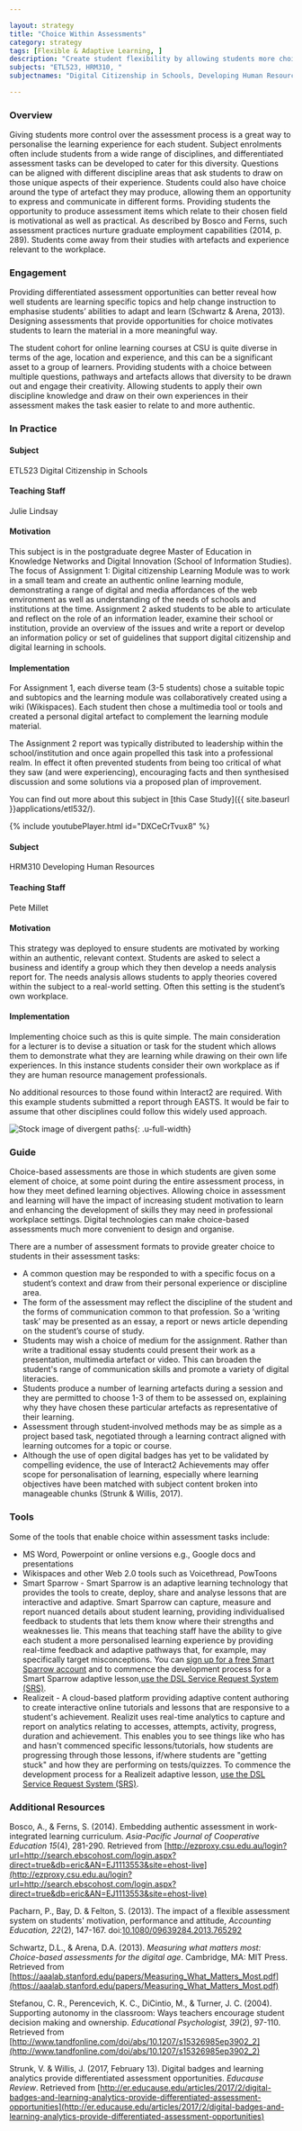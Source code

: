 ```yaml
---

layout: strategy
title: "Choice Within Assessments"
category: strategy
tags: [Flexible & Adaptive Learning, ]
description: "Create student flexibility by allowing students more choice in assessment tasks."
subjects: "ETL523, HRM310, "
subjectnames: "Digital Citizenship in Schools, Developing Human Resources,"

---
```


### Overview

Giving students more control over the assessment process is a great way to personalise the learning experience for each student. Subject enrolments often include students from a wide range of disciplines, and differentiated assessment tasks can be developed to cater for this diversity. Questions can be aligned with different discipline areas that ask students to draw on those unique aspects of their experience. Students could also have choice around the type of artefact they may produce, allowing them an opportunity to express and communicate in different forms. Providing students the opportunity to produce assessment items which relate to their chosen field is motivational as well as practical. As described by Bosco and Ferns, such assessment practices nurture graduate employment capabilities (2014, p. 289). Students come away from their studies with artefacts and experience relevant to the workplace.

### Engagement

Providing differentiated assessment opportunities can better reveal how well students are learning specific topics and help change instruction to emphasise students’ abilities to adapt and learn (Schwartz & Arena, 2013). Designing assessments that provide opportunities for choice motivates students to learn the material in a more meaningful way.

The student cohort for online learning courses at CSU is quite diverse in terms of the age, location and experience, and this can be a significant asset to a group of learners. Providing students with a choice between multiple questions, pathways and artefacts allows that diversity to be drawn out and engage their creativity. Allowing students to apply their own discipline knowledge and draw on their own experiences in their assessment makes the task easier to relate to and more authentic.

### In Practice
<div class="u-release practice" >

<div class="practice-item">
<div class="practice-content" markdown="1">

#### Subject

ETL523 Digital Citizenship in Schools

#### Teaching Staff

Julie Lindsay

#### Motivation

This subject is in the postgraduate degree Master of Education in Knowledge Networks and Digital Innovation (School of Information Studies). The focus of Assignment 1: Digital citizenship Learning Module was to work in a small team and create an authentic online learning module, demonstrating a range of digital and media affordances of the web environment as well as understanding of the needs of schools and institutions at the time. Assignment 2 asked students to be able to articulate and reflect on the role of an information leader, examine their school or institution, provide an overview of the issues and write a report or develop an information policy or set of guidelines that support digital citizenship and digital learning in schools.

#### Implementation

For Assignment 1, each diverse team (3-5 students) chose a suitable topic and subtopics and the learning module was collaboratively created using a wiki (Wikispaces). Each student then chose a multimedia tool or tools and created a personal digital artefact to complement the learning module material.

The Assignment 2 report was typically distributed to leadership within the school/institution and once again propelled this task into a professional realm. In effect it often prevented students from being too critical of what they saw (and were experiencing), encouraging facts and then synthesised discussion and some solutions via a proposed plan of improvement.

You can find out more about this subject in [this Case Study]({{ site.baseurl }}applications/etl532/).

{% include youtubePlayer.html id="DXCeCrTvux8" %}

</div>
</div>

<div class="practice-item">
<div class="practice-content" markdown="1">

#### Subject

HRM310 Developing Human Resources

#### Teaching Staff

Pete Millet

#### Motivation

This strategy was deployed to ensure students are motivated by working within an authentic, relevant context. Students are asked to select a business and identify a group which they then develop a needs analysis report for. The needs analysis allows students to apply theories covered within the subject to a real-world setting. Often this setting is the student’s own workplace.

#### Implementation

Implementing choice such as this is quite simple. The main consideration for a lecturer is to devise a situation or task for the student which allows them to demonstrate what they are learning while drawing on their own life experiences. In this instance students consider their own workplace as if they are human resource management professionals.

No additional resources to those found within Interact2 are required. With this example students submitted a report through EASTS. It would be fair to assume that other disciplines could follow this widely used approach.

![Stock image of divergent paths](../images/practices/choice-within-assessment-mike-enerio-87677.jpg){: .u-full-width}

</div>
</div>
</div>

### Guide

Choice-based assessments are those in which students are given some element of choice, at some point during the entire assessment process, in how they meet defined learning objectives. Allowing choice in assessment and learning will have the impact of increasing student motivation to learn and enhancing the development of skills they may need in professional workplace settings. Digital technologies can make choice-based assessments much more convenient to design and organise.

There are a number of assessment formats to provide greater choice to students in their assessment tasks:

* A common question may be responded to with a specific focus on a student’s context and draw from their personal experience or discipline area.
* The form of the assessment may reflect the discipline of the student and the forms of communication common to that profession. So a ‘writing task’ may be presented as an essay, a report or news article depending on the student’s course of study.
* Students may wish a choice of medium for the assignment. Rather than write a traditional essay students could present their work as a presentation, multimedia artefact or video. This can broaden the student's range of communication skills and promote a variety of digital literacies.
* Students produce a number of learning artefacts during a session and they are permitted to choose 1-3 of them to be assessed on, explaining why they have chosen these particular artefacts as representative of their learning.
* Assessment through student‐involved methods may be as simple as a project based task, negotiated through a learning contract aligned with learning outcomes for a topic or course.
* Although the use of open digital badges has yet to be validated by compelling evidence, the use of Interact2 Achievements may offer scope for personalisation of learning, especially where learning objectives have been matched with subject content broken into manageable chunks (Strunk & Willis, 2017).

### Tools

Some of the tools that enable choice within assessment tasks include:

* MS Word, Powerpoint or online versions e.g., Google docs and presentations
* Wikispaces and other Web 2.0 tools such as Voicethread, PowToons
* Smart Sparrow - Smart Sparrow is an adaptive learning technology that provides the tools to create, deploy, share and analyse lessons that are interactive and adaptive. Smart Sparrow can capture, measure and report nuanced details about student learning, providing individualised feedback to students that lets them know where their strengths and weaknesses lie. This means that teaching staff have the ability to give each student a more personalised learning experience by providing real-time feedback and adaptive pathways that, for example, may specifically target misconceptions. You can [sign up for a free Smart Sparrow account](https://aelp.smartsparrow.com/login/signup) and to commence the development process for a Smart Sparrow adaptive lesson,[use the DSL Service Request System (SRS)](https://online.csu.edu.au/de/dewsrsc.sqt?run=TopicRequest).
* Realizeit - A cloud-based platform providing adaptive content authoring to create interactive online tutorials and lessons that are responsive to a student's achievement. Realizit uses real-time analytics to capture and report on analytics relating to accesses, attempts, activity, progress, duration and achievement. This enables you to see things like who has and hasn't commenced specific lessons/tutorials, how students are progressing through those lessons, if/where students are "getting stuck" and how they are performing on tests/quizzes. To commence the development process for a Realizeit adaptive lesson, [use the DSL Service Request System (SRS)](https://online.csu.edu.au/de/dewsrsc.sqt?run=TopicRequest).

### Additional Resources

<div class="apa-ref" markdown="1">

Bosco, A., & Ferns, S. (2014). Embedding authentic assessment in work-integrated learning curriculum. *Asia-Pacific Journal of Cooperative Education 15*(4), 281-290. Retrieved from [http://ezproxy.csu.edu.au/login?url=http://search.ebscohost.com/login.aspx?direct=true&db=eric&AN=EJ1113553&site=ehost-live](http://ezproxy.csu.edu.au/login?url=http://search.ebscohost.com/login.aspx?direct=true&db=eric&AN=EJ1113553&site=ehost-live)

Pacharn, P., Bay, D. & Felton, S. (2013). The impact of a flexible assessment system on students' motivation, performance and attitude, *Accounting Education, 22*(2), 147-167. doi:[10.1080/09639284.2013.765292](http://dx.doi.org/10.1080/09639284.2013.765292)

Schwartz, D.L., & Arena, D.A. (2013). *Measuring what matters most: Choice-based assessments for the digital age*. Cambridge, MA: MIT Press. Retrieved from [https://aaalab.stanford.edu/papers/Measuring_What_Matters_Most.pdf](https://aaalab.stanford.edu/papers/Measuring_What_Matters_Most.pdf)

Stefanou, C. R., Perencevich, K. C., DiCintio, M., & Turner, J. C. (2004). Supporting autonomy in the classroom: Ways teachers encourage student decision making and ownership. *Educational Psychologist, 39*(2), 97-110. Retrieved from [http://www.tandfonline.com/doi/abs/10.1207/s15326985ep3902_2](http://www.tandfonline.com/doi/abs/10.1207/s15326985ep3902_2)

Strunk, V. & Willis, J. (2017, February 13). Digital badges and learning analytics provide differentiated assessment opportunities. *Educause Review*. Retrieved from [http://er.educause.edu/articles/2017/2/digital-badges-and-learning-analytics-provide-differentiated-assessment-opportunities](http://er.educause.edu/articles/2017/2/digital-badges-and-learning-analytics-provide-differentiated-assessment-opportunities)

</div>
